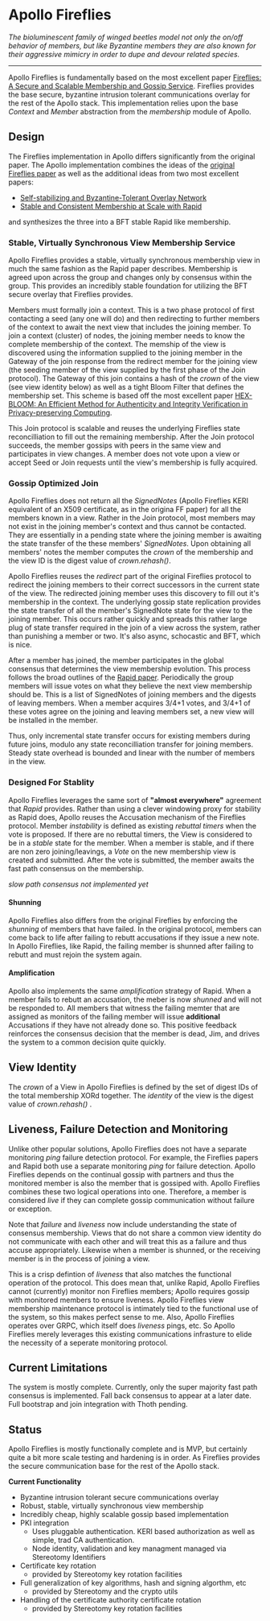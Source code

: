 # Apollo Fireflies

_The bioluminescent family of winged beetles model not only the on/off behavior of members, but like Byzantine members they are also known for their aggressive mimicry in order to dupe and devour related species._

---
Apollo Fireflies is fundamentally based on the most excellent paper [Fireflies: A Secure and Scalable Membership and Gossip Service](https://ymsir.com/papers/fireflies-tocs.pdf).  Fireflies provides the base secure, byzantine intrusion tolerant communications overlay for the rest of the Apollo stack.  This implementation relies upon the base  _Context_  and  _Member_  abstraction from the  *membership* module of Apollo.

## Design
The Fireflies implementation in Apollo differs significantly from the original paper. The Apollo implementation combines the ideas of the [original Fireflies paper](https://ymsir.com/papers/fireflies-tocs.pdf) as well as the additional ideas from two most excellent papers:
 * [Self-stabilizing and Byzantine-Tolerant Overlay Network](https://www.cs.huji.ac.il/~dolev/pubs/opodis07-DHR-fulltext.pdf)
 * [Stable and Consistent Membership at Scale with Rapid](https://www.usenix.org/system/files/conference/atc18/atc18-suresh.pdf)

and synthesizes the three into a BFT stable Rapid like membership.

### Stable, Virtually Synchronous View Membership Service
Apollo Fireflies provides a stable, virtually synchronous membership view in much the same fashion as the Rapid paper describes.  Membership is agreed upon across the group and changes only by consensus within the group.  This provides an incredibly stable foundation for utilizing the BFT secure overlay that Fireflies provides.

Members must formally join a context.  This is a two phase protocol of first contacting a seed (any one will do) and then redirecting to further members of the context to await the next view that includes the joining member.  To join a context (cluster) of nodes, the joining member needs to know the complete membership of the context. The memship of the view is discovered using the information supplied to the joining member in the Gateway of the join response from the redirect member for the joining view (the seeding member of the view supplied by the first phase of the Join protocol).  The Gateway of this join  contains a hash of the  _crown_  of the view (see view identity below) as well as a tight Bloom Filter that defines the membership set.  This scheme is based off the most excellent paper [HEX-BLOOM: An Efficient Method for Authenticity and Integrity Verification in Privacy-preserving Computing](https://eprint.iacr.org/2021/773.pdf).

This Join protocol is scalable and reuses the underlying Fireflies state reconcilliation to fill out the remaining membership.  After the Join protocol succeeds, the member gossips with peers in the same view and participates in view changes.  A member does not vote upon a view or accept Seed or Join requests until the view's membership is fully acquired.  

### Gossip Optimized Join
Apollo Fireflies does not return all the _SignedNotes_ (Apollo Fireflies KERI equivalent of an X509 certificate, as in the origina FF paper) for all the members known in a view.  Rather in the Join protocol, most members may not exist in the joining member's context and thus cannot be contacted.  They are essentially in a pending state  where the joining member is awaiting the state transfer of the these members' _SignedNotes_.  Upon obtaining all members' notes the member computes the  _crown_  of the membership and the view ID is the digest value of  _crown.rehash()_.

Apollo Fireflies reuses the _redirect_ part of the original Fireflies protocol to redirect the joining members to their correct successors in the current state of the view.  The redirected joining member uses this discovery to fill out it's membership in the context. The underlying gossip state replication provides the state transfer  of all the member's SignedNote state for the view to the joining member.  This occurs rather quickly and spreads this rather large plug of state transfer required in the join of a view across the system, rather than punishing a member or two.  It's also async, schocastic and BFT, which is nice.

After a member has joined, the member participates in the global consensus that determines the view membership evolution.  This process follows the broad outlines of the [Rapid paper](https://www.usenix.org/system/files/conference/atc18/atc18-suresh.pdf).  Periodically the group members will issue votes on what they believe the next view membership should be.  This is a list of SignedNotes of joining members and the digests of leaving members.  When a member acquires 3/4+1 votes, and 3/4+1 of these votes agree on the joining and leaving members set, a new view will be installed in the member.

Thus, only incremental state transfer occurs for existing members during future joins, modulo any state reconcilliation transfer for joining members. Steady state overhead is bounded and linear with the number of members in the view.

### Designed For Stablity
Apollo Fireflies leverages the same sort of  __"almost everywhere"__  agreement that _Rapid_ provides. Rather than using a clever windowing proxy for stability as Rapid does, Apollo  reuses the Accusation mechanism of the Fireflies protocol.  Member  _instability_  is defined as existing  _rebuttal timers_  when the vote is proposed.  If there are no rebuttal timers, the View is considered to be in a  _stable_  state for the member.  When a member is stable, and if there are non zero joining/leavings, a  _Vote_  on the new membership view is created and submitted.  After the vote is submitted, the member awaits the fast path consensus on the membership.

_slow path consensus not implemented yet_

#### Shunning

Apollo Fireflies also differs from the original Fireflies by enforcing the _shunning_ of members that have failed.  In the original protocol, members can come back to life after failing to rebutt accusations if they issue a new note.  In Apollo Fireflies, like Rapid, the failing member is shunned after failing to rebutt and must rejoin the system again.

#### Amplification

Apollo also implements the same _amplification_ strategy of Rapid.  When a member fails to rebutt an accusation, the meber is now _shunned_ and will not be responded to. All members that witness the failing memter that are assigned as monitors of the failing member will issue __additional__ Accusations if they have not already done so.  This positive feedback reinforces the consensus decision that the member is dead, Jim, and drives the system to a common decision quite quickly.

## View Identity

The  _crown_  of a View in Apollo Fireflies is defined by the set of digest IDs of the total membership XORd together.  The  _identity_  of the view is the digest value of  _crown.rehash()_  .

## Liveness, Failure Detection and Monitoring

Unlike other popular solutions, Apollo Fireflies does not have a separate monitoring  _ping_  failure detection protocol. For example, the Fireflies papers and Rapid both use a separate monitoring  _ping_  for failure detection.  Apollo Fireflies depends on the continual gossip with partners and thus the monitored member is also the member that is gossiped with.  Apollo Fireflies combines these two logical operations into one.  Therefore, a member is considered  _live_  if they can complete gossip communication without failure or exception.

Note that  _failure_  and  _liveness_  now include understanding the state of consensus membership.  Views that do not share a common view identity do not communicate with each other and will treat this as a failure and thus accuse appropriately.  Likewise when a member is shunned, or the receiving member is in the process of joining a view.

This is a crisp defintion of  _liveness_  that also matches the functional operation of the protocol.  This does mean that, unlike Rapid, Apollo Fireflies cannot (currently) monitor non Fireflies members; Apollo requires gossip with monitored members to ensure liveness.  Apollo Fireflies view membership maintenance protocol is intimately tied to the functional use of the system, so this makes perfect sense to me.  Also, Apollo Fireflies operates over GRPC, which itself does  _liveness_  pings, etc. So Apollo Fireflies merely leverages this existing communications infrasture to elide the necessity of a seperate monitoring protocol.

## Current Limitations

The system is mostly complete. Currently, only the super majority fast path consensus is implemented. Fall back consensus to appear at a later date.  Full bootstrap and join integration with Thoth pending.

## Status

Apollo Fireflies is mostly functionally complete and is MVP, but certainly quite a bit more scale testing and hardening is in order.  As Fireflies provides the secure communication base for the rest of the Apollo stack.

__Current Functionality__
* Byzantine intrusion tolerant secure communications overlay
* Robust, stable, virtually synchronous view membership
* Incredibly cheap, highly scalable gossip based implementation
* PKI integration
    * Uses pluggable authentication. KERI based authorization as well as simple, trad CA authentication.
    * Node identity, validation and key managment managed via Stereotomy Identifiers
* Certificate key rotation
    * provided by Stereotomy key rotation facilities
* Full generalization of key algorithms, hash and signing algorthm, etc
     * provided by Stereotomy and the crypto utils
* Handling of the certificate authority certificate rotation
    * provided by Stereotomy key rotation facilities
